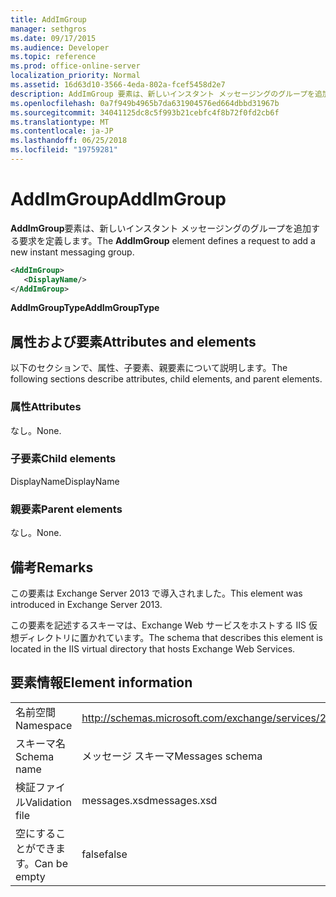 ```yaml
---
title: AddImGroup
manager: sethgros
ms.date: 09/17/2015
ms.audience: Developer
ms.topic: reference
ms.prod: office-online-server
localization_priority: Normal
ms.assetid: 16d63d10-3566-4eda-802a-fcef5458d2e7
description: AddImGroup 要素は、新しいインスタント メッセージングのグループを追加する要求を定義します。
ms.openlocfilehash: 0a7f949b4965b7da631904576ed664dbbd31967b
ms.sourcegitcommit: 34041125dc8c5f993b21cebfc4f8b72f0fd2cb6f
ms.translationtype: MT
ms.contentlocale: ja-JP
ms.lasthandoff: 06/25/2018
ms.locfileid: "19759281"
---
```

# <a name="addimgroup"></a><span data-ttu-id="7ffd1-103">AddImGroup</span><span class="sxs-lookup"><span data-stu-id="7ffd1-103">AddImGroup</span></span>

<span data-ttu-id="7ffd1-104">**AddImGroup**要素は、新しいインスタント メッセージングのグループを追加する要求を定義します。</span><span class="sxs-lookup"><span data-stu-id="7ffd1-104">The **AddImGroup** element defines a request to add a new instant messaging group.</span></span> 
  
```XML
<AddImGroup>
   <DisplayName/>
</AddImGroup>
```

 <span data-ttu-id="7ffd1-105">**AddImGroupType**</span><span class="sxs-lookup"><span data-stu-id="7ffd1-105">**AddImGroupType**</span></span>
## <a name="attributes-and-elements"></a><span data-ttu-id="7ffd1-106">属性および要素</span><span class="sxs-lookup"><span data-stu-id="7ffd1-106">Attributes and elements</span></span>

<span data-ttu-id="7ffd1-107">以下のセクションで、属性、子要素、親要素について説明します。</span><span class="sxs-lookup"><span data-stu-id="7ffd1-107">The following sections describe attributes, child elements, and parent elements.</span></span>
  
### <a name="attributes"></a><span data-ttu-id="7ffd1-108">属性</span><span class="sxs-lookup"><span data-stu-id="7ffd1-108">Attributes</span></span>

<span data-ttu-id="7ffd1-109">なし。</span><span class="sxs-lookup"><span data-stu-id="7ffd1-109">None.</span></span>
  
### <a name="child-elements"></a><span data-ttu-id="7ffd1-110">子要素</span><span class="sxs-lookup"><span data-stu-id="7ffd1-110">Child elements</span></span>

<span data-ttu-id="7ffd1-111">DisplayName</span><span class="sxs-lookup"><span data-stu-id="7ffd1-111">DisplayName</span></span>
  
### <a name="parent-elements"></a><span data-ttu-id="7ffd1-112">親要素</span><span class="sxs-lookup"><span data-stu-id="7ffd1-112">Parent elements</span></span>

<span data-ttu-id="7ffd1-113">なし。</span><span class="sxs-lookup"><span data-stu-id="7ffd1-113">None.</span></span>
  
## <a name="remarks"></a><span data-ttu-id="7ffd1-114">備考</span><span class="sxs-lookup"><span data-stu-id="7ffd1-114">Remarks</span></span>

<span data-ttu-id="7ffd1-115">この要素は Exchange Server 2013 で導入されました。</span><span class="sxs-lookup"><span data-stu-id="7ffd1-115">This element was introduced in Exchange Server 2013.</span></span>
  
<span data-ttu-id="7ffd1-116">この要素を記述するスキーマは、Exchange Web サービスをホストする IIS 仮想ディレクトリに置かれています。</span><span class="sxs-lookup"><span data-stu-id="7ffd1-116">The schema that describes this element is located in the IIS virtual directory that hosts Exchange Web Services.</span></span>
  
## <a name="element-information"></a><span data-ttu-id="7ffd1-117">要素情報</span><span class="sxs-lookup"><span data-stu-id="7ffd1-117">Element information</span></span>

|||
|:-----|:-----|
|<span data-ttu-id="7ffd1-118">名前空間</span><span class="sxs-lookup"><span data-stu-id="7ffd1-118">Namespace</span></span>  <br/> |http://schemas.microsoft.com/exchange/services/2006/messages  <br/> |
|<span data-ttu-id="7ffd1-119">スキーマ名</span><span class="sxs-lookup"><span data-stu-id="7ffd1-119">Schema name</span></span>  <br/> |<span data-ttu-id="7ffd1-120">メッセージ スキーマ</span><span class="sxs-lookup"><span data-stu-id="7ffd1-120">Messages schema</span></span>  <br/> |
|<span data-ttu-id="7ffd1-121">検証ファイル</span><span class="sxs-lookup"><span data-stu-id="7ffd1-121">Validation file</span></span>  <br/> |<span data-ttu-id="7ffd1-122">messages.xsd</span><span class="sxs-lookup"><span data-stu-id="7ffd1-122">messages.xsd</span></span>  <br/> |
|<span data-ttu-id="7ffd1-123">空にすることができます。</span><span class="sxs-lookup"><span data-stu-id="7ffd1-123">Can be empty</span></span>  <br/> |<span data-ttu-id="7ffd1-124">false</span><span class="sxs-lookup"><span data-stu-id="7ffd1-124">false</span></span>  <br/> |
   

